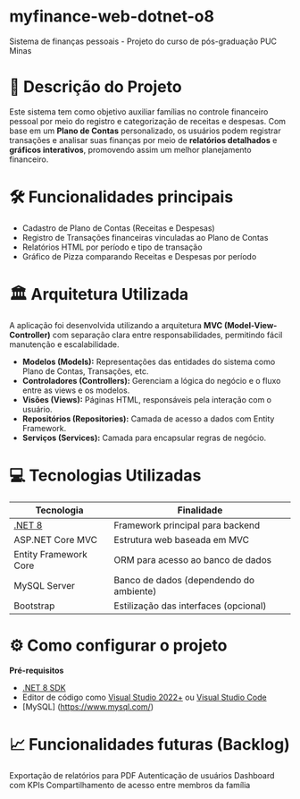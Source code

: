 # myfinance-web-dotnet-o8
Sistema de finanças pessoais - Projeto do curso de pós-graduação PUC Minas

# 🧾 Descrição do Projeto

Este sistema tem como objetivo auxiliar famílias no controle financeiro pessoal por meio do registro e categorização de receitas e despesas. Com base em um **Plano de Contas** personalizado, os usuários podem registrar transações e analisar suas finanças por meio de **relatórios detalhados** e **gráficos interativos**, promovendo assim um melhor planejamento financeiro.

# 🛠️ Funcionalidades principais

- Cadastro de Plano de Contas (Receitas e Despesas)
- Registro de Transações financeiras vinculadas ao Plano de Contas
- Relatórios HTML por período e tipo de transação
- Gráfico de Pizza comparando Receitas e Despesas por período

# 🏛️ Arquitetura Utilizada

A aplicação foi desenvolvida utilizando a arquitetura **MVC (Model-View-Controller)** com separação clara entre responsabilidades, permitindo fácil manutenção e escalabilidade.

- **Modelos (Models):** Representações das entidades do sistema como Plano de Contas, Transações, etc.
- **Controladores (Controllers):** Gerenciam a lógica do negócio e o fluxo entre as views e os modelos.
- **Visões (Views):** Páginas HTML, responsáveis pela interação com o usuário.
- **Repositórios (Repositories):** Camada de acesso a dados com Entity Framework.
- **Serviços (Services):** Camada para encapsular regras de negócio.

# 💻 Tecnologias Utilizadas

| Tecnologia | Finalidade |
|------------|------------|
| [.NET 8](https://dotnet.microsoft.com/en-us/) | Framework principal para backend |
| ASP.NET Core MVC | Estrutura web baseada em MVC |
| Entity Framework Core | ORM para acesso ao banco de dados |
| MySQL Server | Banco de dados (dependendo do ambiente) |
| Bootstrap | Estilização das interfaces (opcional) |

# ⚙️ Como configurar o projeto

**Pré-requisitos**

- [.NET 8 SDK](https://dotnet.microsoft.com/en-us/download)
- Editor de código como [Visual Studio 2022+](https://visualstudio.microsoft.com/) ou [Visual Studio Code](https://code.visualstudio.com/)
- [MySQL] (https://www.mysql.com/)


# 📈 Funcionalidades futuras (Backlog)
Exportação de relatórios para PDF
Autenticação de usuários
Dashboard com KPIs
Compartilhamento de acesso entre membros da família